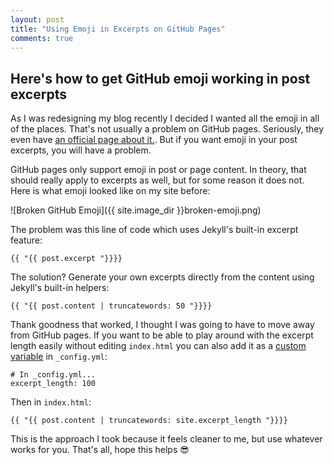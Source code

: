 ```yaml
---
layout: post
title: "Using Emoji in Excerpts on GitHub Pages"
comments: true
---
```


## Here's how to get GitHub emoji working in post excerpts

As I was redesigning my blog recently I decided I wanted all the emoji in all of the places. That's not usually a problem on GitHub pages. Seriously, they even have [an official page about it.][gh]. But if you want emoji in your post excerpts, you will have a problem.

[gh]: https://help.github.com/articles/emoji-on-github-pages

GitHub pages only support emoji in post or page content. In theory, that should really apply to excerpts as well, but for some reason it does not. Here is what emoji looked like on my site before:

<div></div>
<div></div>

![Broken GitHub Emoji]({{ site.image_dir }}broken-emoji.png)

The problem was this line of code which uses Jekyll's built-in excerpt feature:

```
{{ "{{ post.excerpt "}}}}
```

The solution? Generate your own excerpts directly from the content using Jekyll's built-in helpers:

```
{{ "{{ post.content | truncatewords: 50 "}}}}
```

Thank goodness that worked, I thought I was going to have to move away from GitHub pages. If you want to be able to play around with the excerpt length easily without editing `index.html` you can also add it as a [custom variable][cv] in `_config.yml`:

[cv]: http://jekyllrb.com/docs/variables/

```
# In _config.yml...
excerpt_length: 100
```

Then in `index.html`:

```
{{ "{{ post.content | truncatewords: site.excerpt_length "}}}}
```

This is the approach I took because it feels cleaner to me, but use whatever works for you. That's all, hope this helps :sunglasses:
